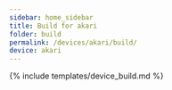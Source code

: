 ```yaml
---
sidebar: home_sidebar
title: Build for akari
folder: build
permalink: /devices/akari/build/
device: akari
---
```

{% include templates/device_build.md %}
